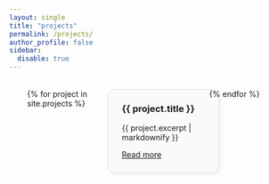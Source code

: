 ```yaml
---
layout: single
title: "projects"
permalink: /projects/
author_profile: false   
sidebar:
  disable: true
---
```


<style>
.page__content {
  max-width: 100% !important;  /* override narrow layout */
  padding: 0;
}

.projects-grid {
  display: grid;
  grid-template-columns: repeat(3, 1fr);
  gap: 2rem;
  max-width: 1600px;
  margin: 2rem auto;
  padding: 0 2rem;
}

.project-card {
  border: 1px solid #ddd;
  border-radius: 12px;
  padding: 1.5rem;
  background-color: #fafafa;
  box-shadow: 2px 2px 6px rgba(0, 0, 0, 0.06);
  transition: transform 0.2s ease;
  width: 100%;
}

.project-card:hover {
  transform: translateY(-4px);
}

.project-card h3 {
  margin-top: 0;
}

.project-card ul {
  padding-left: 1.2rem;
  margin-bottom: 0;
}
</style>






<div class="projects-grid">
  {% for project in site.projects %}
  <div class="project-card">
    <h3>{{ project.title }}</h3>
    <p>{{ project.excerpt | markdownify }}</p>
    <a href="{{ project.url | relative_url }}">Read more</a>
  </div>
  {% endfor %}
</div>

